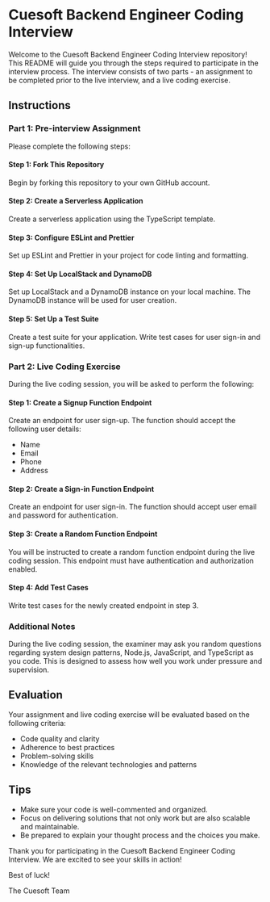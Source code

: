 # Cuesoft Backend Engineer Coding Interview

Welcome to the Cuesoft Backend Engineer Coding Interview repository! This README will guide you through the steps required to participate in the interview process. The interview consists of two parts - an assignment to be completed prior to the live interview, and a live coding exercise.

## Instructions

### Part 1: Pre-interview Assignment

Please complete the following steps:

#### Step 1: Fork This Repository

Begin by forking this repository to your own GitHub account.

#### Step 2: Create a Serverless Application

Create a serverless application using the TypeScript template.

#### Step 3: Configure ESLint and Prettier

Set up ESLint and Prettier in your project for code linting and formatting.

#### Step 4: Set Up LocalStack and DynamoDB

Set up LocalStack and a DynamoDB instance on your local machine. The DynamoDB instance will be used for user creation.

#### Step 5: Set Up a Test Suite

Create a test suite for your application. Write test cases for user sign-in and sign-up functionalities.

### Part 2: Live Coding Exercise

During the live coding session, you will be asked to perform the following:

#### Step 1: Create a Signup Function Endpoint

Create an endpoint for user sign-up. The function should accept the following user details:

- Name
- Email
- Phone
- Address

#### Step 2: Create a Sign-in Function Endpoint

Create an endpoint for user sign-in. The function should accept user email and password for authentication.

#### Step 3: Create a Random Function Endpoint

You will be instructed to create a random function endpoint during the live coding session. This endpoint must have authentication and authorization enabled.

#### Step 4: Add Test Cases

Write test cases for the newly created endpoint in step 3.

### Additional Notes

During the live coding session, the examiner may ask you random questions regarding system design patterns, Node.js, JavaScript, and TypeScript as you code. This is designed to assess how well you work under pressure and supervision.

## Evaluation

Your assignment and live coding exercise will be evaluated based on the following criteria:

- Code quality and clarity
- Adherence to best practices
- Problem-solving skills
- Knowledge of the relevant technologies and patterns

## Tips

- Make sure your code is well-commented and organized.
- Focus on delivering solutions that not only work but are also scalable and maintainable.
- Be prepared to explain your thought process and the choices you make.

Thank you for participating in the Cuesoft Backend Engineer Coding Interview. We are excited to see your skills in action!

Best of luck!

The Cuesoft Team
